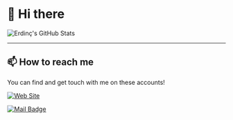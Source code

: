 
# 👋 Hi there

![Erdinç's GitHub Stats](https://github-readme-stats.vercel.app/api?username=erdinccurebal&show_icons=true)

------------

## 📫 How to reach me
You can find and get touch with me on these accounts!

[![Web Site](https://img.shields.io/badge/erdinccurebal.dev-go%20to%20tr%20website-blue?style=for-the-badge&logo=etsy)](https://erdinccurebal.dev)

[![Mail Badge](https://img.shields.io/badge/contact@erdinccurebal.dev-Content%20me%20on%20mail-blue?style=for-the-badge&logo=gmail)](mailto:contact@erdinccurebal.dev)

